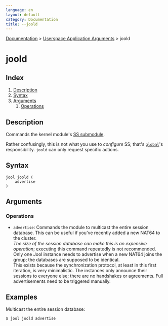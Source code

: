 ```yaml
---
language: en
layout: default
category: Documentation
title: --joold
---
```


[Documentation](documentation.html) > [Userspace Application Arguments](documentation.html#userspace-application-arguments) > joold

# joold

## Index

1. [Description](#description)
2. [Syntax](#syntax)
3. [Arguments](#arguments)
   1. [Operations](#operations)

## Description

Commands the kernel module's [SS submodule](session-synchronization.html).

Rather confusingly, this is not what you use to _configure_ SS; that's [`global`](usr-flags-global.html)'s responsibility. `joold` can only request specific actions.

## Syntax

	jool joold (
		advertise
	)

## Arguments

### Operations

* `advertise`: Commands the module to multicast the entire session database. This can be useful if you've recently added a new NAT64 to the cluster.  
_The size of the session database can make this is an expensive operation_; executing this command repeatedly is not recommended.  
Only one Jool instance needs to advertise when a new NAT64 joins the group; the databases are supposed to be identical.  
This exists because the synchronization protocol, at least in this first iteration, is very minimalistic. The instances only announce their sessions to everyone else; there are no handshakes or agreements. Full advertisements need to be triggered manually.

## Examples

Multicast the entire session database:

	$ jool joold advertise

